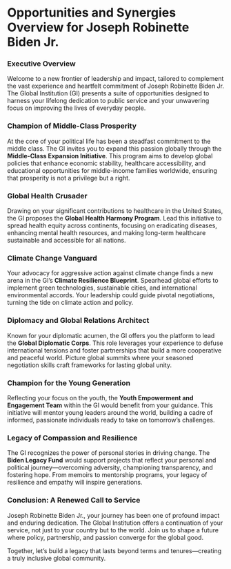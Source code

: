 # **Opportunities and Synergies Overview for Joseph Robinette Biden Jr.**

### **Executive Overview**
Welcome to a new frontier of leadership and impact, tailored to complement the vast experience and heartfelt commitment of Joseph Robinette Biden Jr. The Global Institution (GI) presents a suite of opportunities designed to harness your lifelong dedication to public service and your unwavering focus on improving the lives of everyday people.

### **Champion of Middle-Class Prosperity**
At the core of your political life has been a steadfast commitment to the middle class. The GI invites you to expand this passion globally through the **Middle-Class Expansion Initiative**. This program aims to develop global policies that enhance economic stability, healthcare accessibility, and educational opportunities for middle-income families worldwide, ensuring that prosperity is not a privilege but a right.

### **Global Health Crusader**
Drawing on your significant contributions to healthcare in the United States, the GI proposes the **Global Health Harmony Program**. Lead this initiative to spread health equity across continents, focusing on eradicating diseases, enhancing mental health resources, and making long-term healthcare sustainable and accessible for all nations.

### **Climate Change Vanguard**
Your advocacy for aggressive action against climate change finds a new arena in the GI’s **Climate Resilience Blueprint**. Spearhead global efforts to implement green technologies, sustainable cities, and international environmental accords. Your leadership could guide pivotal negotiations, turning the tide on climate action and policy.

### **Diplomacy and Global Relations Architect**
Known for your diplomatic acumen, the GI offers you the platform to lead the **Global Diplomatic Corps**. This role leverages your experience to defuse international tensions and foster partnerships that build a more cooperative and peaceful world. Picture global summits where your seasoned negotiation skills craft frameworks for lasting global unity.

### **Champion for the Young Generation**
Reflecting your focus on the youth, the **Youth Empowerment and Engagement Team** within the GI would benefit from your guidance. This initiative will mentor young leaders around the world, building a cadre of informed, passionate individuals ready to take on tomorrow’s challenges.

### **Legacy of Compassion and Resilience**
The GI recognizes the power of personal stories in driving change. The **Biden Legacy Fund** would support projects that reflect your personal and political journey—overcoming adversity, championing transparency, and fostering hope. From memoirs to mentorship programs, your legacy of resilience and empathy will inspire generations.

### **Conclusion: A Renewed Call to Service**
Joseph Robinette Biden Jr., your journey has been one of profound impact and enduring dedication. The Global Institution offers a continuation of your service, not just to your country but to the world. Join us to shape a future where policy, partnership, and passion converge for the global good.

Together, let’s build a legacy that lasts beyond terms and tenures—creating a truly inclusive global community.
